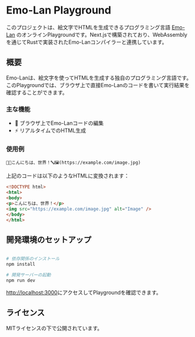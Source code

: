 # Emo-Lan Playground

このプロジェクトは、絵文字でHTMLを生成できるプログラミング言語 [Emo-Lan](https://github.com/ryokatsuse/emo-lan) のオンラインPlaygroundです。Next.jsで構築されており、WebAssemblyを通じてRustで実装されたEmo-Lanコンパイラーと連携しています。

## 概要

Emo-Lanは、絵文字を使ってHTMLを生成する独自のプログラミング言語です。このPlaygroundでは、ブラウザ上で直接Emo-Lanのコードを書いて実行結果を確認することができます。

### 主な機能

- 📝 ブラウザ上でEmo-Lanコードの編集
- ⚡ リアルタイムでのHTML生成

### 使用例

```
📄🔤こんにちは、世界！🔤🖼️(https://example.com/image.jpg)
```

上記のコードは以下のようなHTMLに変換されます：

```html
<!DOCTYPE html>
<html>
<body>
<p>こんにちは、世界！</p>
<img src="https://example.com/image.jpg" alt="Image" />
</body>
</html>
```

## 開発環境のセットアップ

```bash

# 依存関係のインストール
npm install

# 開発サーバーの起動
npm run dev
```

[http://localhost:3000](http://localhost:3000)にアクセスしてPlaygroundを確認できます。


## ライセンス

MITライセンスの下で公開されています。



